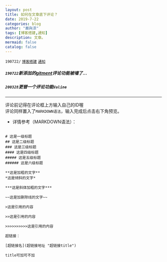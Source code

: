 ```yaml
---
layout: post
title: 如何在文章底下评论？
date: 2019-7-22
categories: blog
author: "嚴與渿"
tags: [博客搭建,通知]
description: 文章。
mermaid: false
catalog: false
---
```

`190722/` [`博客搭建`](../../../../../archive/?tag=博客搭建) [`通知`](../../../../../archive/?tag=通知) 
##### `190722`新添加的[gitment](https://eroskss.github.io/blog/2019/07/22/3)评论功能被墙了...  
##### `200328`更替一个评论功能`Valine`  
    
---

评论前记得在评论框上方输入自己的ID喔  
评论同样置入了`MARKDOWN语法`，输入完成后点击右下角预览。 
  
- 详情参考（MARKDOWN语法）：  

```
  
# 这是一级标题
## 这是二级标题
### 这是三级标题
#### 这是四级标题
##### 这是五级标题
###### 这是六级标题  
  
**这是加粗的文字**
*这是倾斜的文字*

***这是斜体加粗的文字***  

~~这是加删除线的文字~~  

>这是引用的内容  

>>这是引用的内容  

>>>>>>>>>>这是引用的内容  
    
超链接：  
  
[超链接名](超链接地址 "超链接title")   
  
title可加可不加  
  
```  

